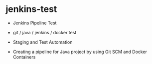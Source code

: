 # jenkins-test

* Jenkins Pipeline Test

- git / java / jenkins / docker test

* Staging and Test Automation

* Creating a pipeline for Java project by using Git SCM and Docker Containers
